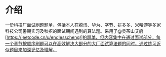 # 介绍
一份科技厂面试刷题题单，包括本人在腾讯、华为、字节、拼多多、米哈游等多家科技公司暑期实习及秋招的面试期间遇到的算法题。采用了@灵茶山艾府[https://leetcode.cn/u/endlesscheng/]的题单，但内容集中在通过面试部分，每一个章节按顺序刷题可以在高效解决大部分的大厂面试算法题的同时，通过练习近似题目来加深记忆及理解。
